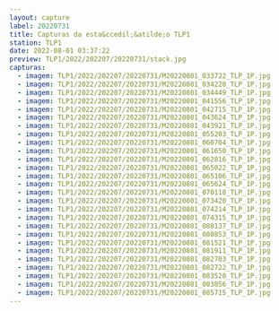 ```yaml
---
layout: capture
label: 20220731
title: Capturas da esta&ccedil;&atilde;o TLP1
station: TLP1
date: 2022-08-01 03:37:22
preview: TLP1/2022/202207/20220731/stack.jpg
capturas:
  - imagem: TLP1/2022/202207/20220731/M20220801_033722_TLP_1P.jpg
  - imagem: TLP1/2022/202207/20220731/M20220801_034220_TLP_1P.jpg
  - imagem: TLP1/2022/202207/20220731/M20220801_034449_TLP_1P.jpg
  - imagem: TLP1/2022/202207/20220731/M20220801_041556_TLP_1P.jpg
  - imagem: TLP1/2022/202207/20220731/M20220801_042715_TLP_1P.jpg
  - imagem: TLP1/2022/202207/20220731/M20220801_043624_TLP_1P.jpg
  - imagem: TLP1/2022/202207/20220731/M20220801_043921_TLP_1P.jpg
  - imagem: TLP1/2022/202207/20220731/M20220801_055203_TLP_1P.jpg
  - imagem: TLP1/2022/202207/20220731/M20220801_060704_TLP_1P.jpg
  - imagem: TLP1/2022/202207/20220731/M20220801_061650_TLP_1P.jpg
  - imagem: TLP1/2022/202207/20220731/M20220801_062816_TLP_1P.jpg
  - imagem: TLP1/2022/202207/20220731/M20220801_065022_TLP_1P.jpg
  - imagem: TLP1/2022/202207/20220731/M20220801_065106_TLP_1P.jpg
  - imagem: TLP1/2022/202207/20220731/M20220801_065624_TLP_1P.jpg
  - imagem: TLP1/2022/202207/20220731/M20220801_070118_TLP_1P.jpg
  - imagem: TLP1/2022/202207/20220731/M20220801_073420_TLP_1P.jpg
  - imagem: TLP1/2022/202207/20220731/M20220801_074214_TLP_1P.jpg
  - imagem: TLP1/2022/202207/20220731/M20220801_074315_TLP_1P.jpg
  - imagem: TLP1/2022/202207/20220731/M20220801_080137_TLP_1P.jpg
  - imagem: TLP1/2022/202207/20220731/M20220801_080853_TLP_1P.jpg
  - imagem: TLP1/2022/202207/20220731/M20220801_081521_TLP_1P.jpg
  - imagem: TLP1/2022/202207/20220731/M20220801_081911_TLP_1P.jpg
  - imagem: TLP1/2022/202207/20220731/M20220801_082703_TLP_1P.jpg
  - imagem: TLP1/2022/202207/20220731/M20220801_082722_TLP_1P.jpg
  - imagem: TLP1/2022/202207/20220731/M20220801_083528_TLP_1P.jpg
  - imagem: TLP1/2022/202207/20220731/M20220801_083856_TLP_1P.jpg
  - imagem: TLP1/2022/202207/20220731/M20220801_085715_TLP_1P.jpg
---
```

